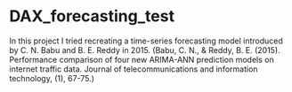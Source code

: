 # DAX_forecasting_test
In this project I tried recreating a time-series forecasting model introduced by C. N. Babu and B. E. Reddy in 2015. (Babu, C. N., &amp; Reddy, B. E. (2015). Performance comparison of four new ARIMA-ANN prediction models on internet traffic data. Journal of telecommunications and information technology, (1), 67-75.) 

